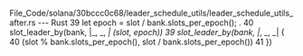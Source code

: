 File_Code/solana/30bccc0c68/leader_schedule_utils/leader_schedule_utils_after.rs --- Rust
39     let epoch = slot / bank.slots_per_epoch();                                                                                                             . 
40     slot_leader_by(bank, |_, _, _| (slot, epoch))                                                                                                         39     slot_leader_by(bank, |_, _, _| {
                                                                                                                                                             40         (slot % bank.slots_per_epoch(), slot / bank.slots_per_epoch())
                                                                                                                                                             41     })

